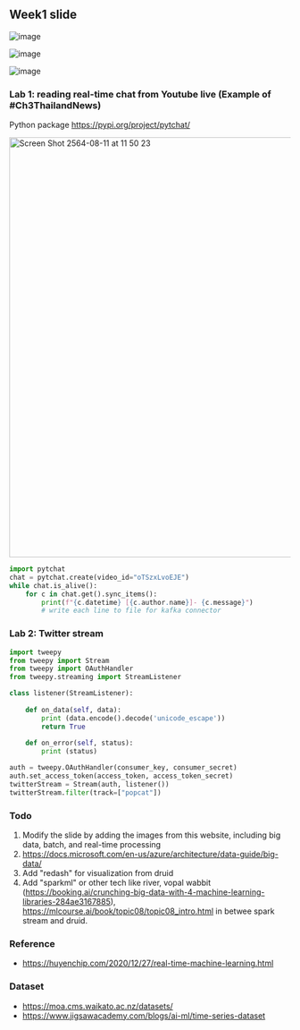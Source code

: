 ## Week1 slide
![image](https://user-images.githubusercontent.com/69342162/173461061-bfca49fc-f49f-4dce-94da-c88c1325ed65.png)

![image](https://user-images.githubusercontent.com/69342162/173226832-e3c42a60-72b2-4402-bd64-60a3004eb357.png)

![image](https://user-images.githubusercontent.com/69342162/171875698-48b20d55-e6ea-4f7b-a987-df779031dc0f.png)


### Lab 1: reading real-time chat from Youtube live (Example of #Ch3ThailandNews)

Python package https://pypi.org/project/pytchat/

<img width="751" alt="Screen Shot 2564-08-11 at 11 50 23" src="https://user-images.githubusercontent.com/69342162/128971375-c60b39a2-0887-40ed-ae19-674cab440160.png">

```python
import pytchat
chat = pytchat.create(video_id="oTSzxLvoEJE")
while chat.is_alive():
    for c in chat.get().sync_items():
        print(f"{c.datetime} [{c.author.name}]- {c.message}")
        # write each line to file for kafka connector
```

### Lab 2: Twitter stream

``` python
import tweepy
from tweepy import Stream
from tweepy import OAuthHandler
from tweepy.streaming import StreamListener

class listener(StreamListener):
    
    def on_data(self, data):
      	print (data.encode().decode('unicode_escape'))
      	return True
    
    def on_error(self, status):
        print (status)

auth = tweepy.OAuthHandler(consumer_key, consumer_secret)
auth.set_access_token(access_token, access_token_secret)
twitterStream = Stream(auth, listener())
twitterStream.filter(track=["popcat"])
```
### Todo
1. Modify the slide by adding the images from this website, including big data, batch, and real-time processing
2. https://docs.microsoft.com/en-us/azure/architecture/data-guide/big-data/
3. Add "redash" for visualization from druid
4. Add "sparkml" or other tech like river, vopal wabbit (https://booking.ai/crunching-big-data-with-4-machine-learning-libraries-284ae3167885), https://mlcourse.ai/book/topic08/topic08_intro.html in betwee spark stream and druid.

### Reference
- https://huyenchip.com/2020/12/27/real-time-machine-learning.html

### Dataset
- https://moa.cms.waikato.ac.nz/datasets/
- https://www.jigsawacademy.com/blogs/ai-ml/time-series-dataset
